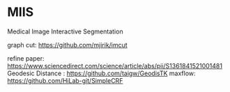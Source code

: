 # MIIS
Medical Image Interactive Segmentation

graph cut: https://github.com/mjirik/imcut

refine paper: https://www.sciencedirect.com/science/article/abs/pii/S1361841521001481
Geodesic Distance : https://github.com/taigw/GeodisTK
maxflow: https://github.com/HiLab-git/SimpleCRF
